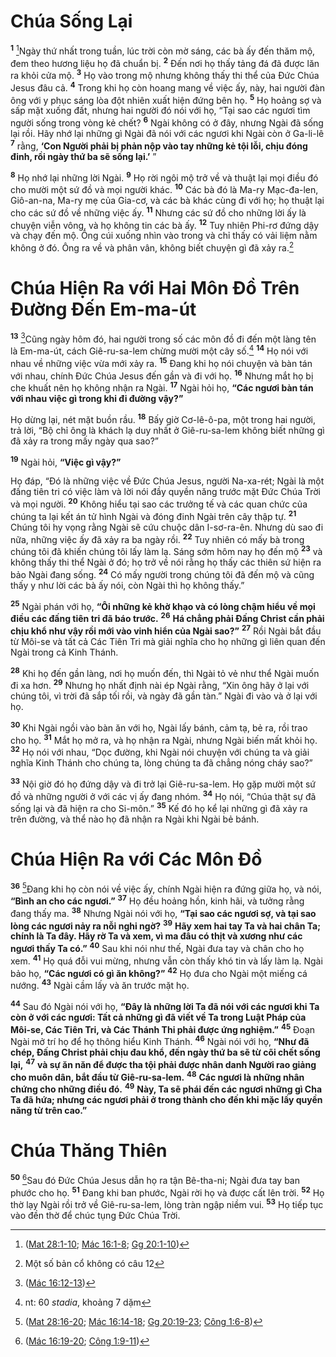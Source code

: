 # Chúa Sống Lại
<sup><b>1</b></sup> [^1@-2ae5772e-ef1d-4ecb-a667-f11d6039dac8]Ngày thứ nhất trong tuần, lúc trời còn mờ sáng, các bà ấy đến thăm mộ, đem theo hương liệu họ đã chuẩn bị. <sup><b>2</b></sup> Ðến nơi họ thấy tảng đá đã được lăn ra khỏi cửa mộ. <sup><b>3</b></sup> Họ vào trong mộ nhưng không thấy thi thể của Ðức Chúa Jesus đâu cả. <sup><b>4</b></sup> Trong khi họ còn hoang mang về việc ấy, này, hai người đàn ông với y phục sáng lòa đột nhiên xuất hiện đứng bên họ. <sup><b>5</b></sup> Họ hoảng sợ và sấp mặt xuống đất, nhưng hai người đó nói với họ, “Tại sao các ngươi tìm người sống trong vòng kẻ chết? <sup><b>6</b></sup> Ngài không có ở đây, nhưng Ngài đã sống lại rồi. Hãy nhớ lại những gì Ngài đã nói với các ngươi khi Ngài còn ở Ga-li-lê <sup><b>7</b></sup> rằng, **‘Con Người phải bị phản nộp vào tay những kẻ tội lỗi, chịu đóng đinh, rồi ngày thứ ba sẽ sống lại.’** ”

<sup><b>8</b></sup> Họ nhớ lại những lời Ngài. <sup><b>9</b></sup> Họ rời ngôi mộ trở về và thuật lại mọi điều đó cho mười một sứ đồ và mọi người khác. <sup><b>10</b></sup> Các bà đó là Ma-ry Mạc-đa-len, Giô-an-na, Ma-ry mẹ của Gia-cơ, và các bà khác cùng đi với họ; họ thuật lại cho các sứ đồ về những việc ấy. <sup><b>11</b></sup> Nhưng các sứ đồ cho những lời ấy là chuyện viễn vông, và họ không tin các bà ấy. <sup><b>12</b></sup> Tuy nhiên Phi-rơ đứng dậy và chạy đến mộ. Ông cúi xuống nhìn vào trong và chỉ thấy có vải liệm nằm không ở đó. Ông ra về và phân vân, không biết chuyện gì đã xảy ra.[^1-2ae5772e-ef1d-4ecb-a667-f11d6039dac8]

# Chúa Hiện Ra với Hai Môn Ðồ Trên Ðường Ðến Em-ma-út
<sup><b>13</b></sup> [^2@-2ae5772e-ef1d-4ecb-a667-f11d6039dac8]Cũng ngày hôm đó, hai người trong số các môn đồ đi đến một làng tên là Em-ma-út, cách Giê-ru-sa-lem chừng mười một cây số.[^2-2ae5772e-ef1d-4ecb-a667-f11d6039dac8] <sup><b>14</b></sup> Họ nói với nhau về những việc vừa mới xảy ra. <sup><b>15</b></sup> Ðang khi họ nói chuyện và bàn tán với nhau, chính Ðức Chúa Jesus đến gần và đi với họ. <sup><b>16</b></sup> Nhưng mắt họ bị che khuất nên họ không nhận ra Ngài. <sup><b>17</b></sup> Ngài hỏi họ, **“Các ngươi bàn tán với nhau việc gì trong khi đi đường vậy?”**

Họ dừng lại, nét mặt buồn rầu. <sup><b>18</b></sup> Bấy giờ Cơ-lê-ô-pa, một trong hai người, trả lời, “Bộ chỉ ông là khách lạ duy nhất ở Giê-ru-sa-lem không biết những gì đã xảy ra trong mấy ngày qua sao?”

<sup><b>19</b></sup> Ngài hỏi, **“Việc gì vậy?”**

Họ đáp, “Ðó là những việc về Ðức Chúa Jesus, người Na-xa-rét; Ngài là một đấng tiên tri có việc làm và lời nói đầy quyền năng trước mặt Ðức Chúa Trời và mọi người. <sup><b>20</b></sup> Không hiểu tại sao các trưởng tế và các quan chức của chúng ta lại kết án tử hình Ngài và đóng đinh Ngài trên cây thập tự. <sup><b>21</b></sup> Chúng tôi hy vọng rằng Ngài sẽ cứu chuộc dân I-sơ-ra-ên. Nhưng dù sao đi nữa, những việc ấy đã xảy ra ba ngày rồi. <sup><b>22</b></sup> Tuy nhiên có mấy bà trong chúng tôi đã khiến chúng tôi lấy làm lạ. Sáng sớm hôm nay họ đến mộ <sup><b>23</b></sup> và không thấy thi thể Ngài ở đó; họ trở về nói rằng họ thấy các thiên sứ hiện ra bảo Ngài đang sống. <sup><b>24</b></sup> Có mấy người trong chúng tôi đã đến mộ và cũng thấy y như lời các bà ấy nói, còn Ngài thì họ không thấy.”

<sup><b>25</b></sup> Ngài phán với họ, **“Ôi những kẻ khờ khạo và có lòng chậm hiểu về mọi điều các đấng tiên tri đã báo trước.** <sup><b>26</b></sup> **Há chẳng phải Ðấng Christ cần phải chịu khổ như vậy rồi mới vào vinh hiển của Ngài sao?”** <sup><b>27</b></sup> Rồi Ngài bắt đầu từ Môi-se và tất cả Các Tiên Tri mà giải nghĩa cho họ những gì liên quan đến Ngài trong cả Kinh Thánh.

<sup><b>28</b></sup> Khi họ đến gần làng, nơi họ muốn đến, thì Ngài tỏ vẻ như thể Ngài muốn đi xa hơn. <sup><b>29</b></sup> Nhưng họ nhất định nài ép Ngài rằng, “Xin ông hãy ở lại với chúng tôi, vì trời đã sắp tối rồi, và ngày đã gần tàn.” Ngài đi vào và ở lại với họ.

<sup><b>30</b></sup> Khi Ngài ngồi vào bàn ăn với họ, Ngài lấy bánh, cảm tạ, bẻ ra, rồi trao cho họ. <sup><b>31</b></sup> Mắt họ mở ra, và họ nhận ra Ngài, nhưng Ngài biến mất khỏi họ. <sup><b>32</b></sup> Họ nói với nhau, “Dọc đường, khi Ngài nói chuyện với chúng ta và giải nghĩa Kinh Thánh cho chúng ta, lòng chúng ta đã chẳng nóng cháy sao?”

<sup><b>33</b></sup> Nội giờ đó họ đứng dậy và đi trở lại Giê-ru-sa-lem. Họ gặp mười một sứ đồ và những người ở với các vị ấy đang nhóm. <sup><b>34</b></sup> Họ nói, “Chúa thật sự đã sống lại và đã hiện ra cho Si-môn.” <sup><b>35</b></sup> Kế đó họ kể lại những gì đã xảy ra trên đường, và thể nào họ đã nhận ra Ngài khi Ngài bẻ bánh.

# Chúa Hiện Ra với Các Môn Ðồ
<sup><b>36</b></sup> [^3@-2ae5772e-ef1d-4ecb-a667-f11d6039dac8]Ðang khi họ còn nói về việc ấy, chính Ngài hiện ra đứng giữa họ, và nói, **“Bình an cho các ngươi.”** <sup><b>37</b></sup> Họ đều hoảng hồn, kinh hãi, và tưởng rằng đang thấy ma. <sup><b>38</b></sup> Nhưng Ngài nói với họ, **“Tại sao các ngươi sợ, và tại sao lòng các ngươi nảy ra nỗi nghi ngờ?** <sup><b>39</b></sup> **Hãy xem hai tay Ta và hai chân Ta; chính là Ta đây. Hãy rờ Ta và xem, vì ma đâu có thịt và xương như các ngươi thấy Ta có.”** <sup><b>40</b></sup> Sau khi nói như thế, Ngài đưa tay và chân cho họ xem. <sup><b>41</b></sup> Họ quá đỗi vui mừng, nhưng vẫn còn thấy khó tin và lấy làm lạ. Ngài bảo họ, **“Các ngươi có gì ăn không?”** <sup><b>42</b></sup> Họ đưa cho Ngài một miếng cá nướng. <sup><b>43</b></sup> Ngài cầm lấy và ăn trước mặt họ.

<sup><b>44</b></sup> Sau đó Ngài nói với họ, **“Ðây là những lời Ta đã nói với các ngươi khi Ta còn ở với các ngươi: Tất cả những gì đã viết về Ta trong Luật Pháp của Môi-se, Các Tiên Tri, và Các Thánh Thi phải được ứng nghiệm.”** <sup><b>45</b></sup> Ðoạn Ngài mở trí họ để họ thông hiểu Kinh Thánh. <sup><b>46</b></sup> Ngài nói với họ, **“Như đã chép, Ðấng Christ phải chịu đau khổ, đến ngày thứ ba sẽ từ cõi chết sống lại,** <sup><b>47</b></sup> **và sự ăn năn để được tha tội phải được nhân danh Người rao giảng cho muôn dân, bắt đầu từ Giê-ru-sa-lem.** <sup><b>48</b></sup> **Các ngươi là những nhân chứng cho những điều đó.** <sup><b>49</b></sup> **Này, Ta sẽ phái đến các ngươi những gì Cha Ta đã hứa; nhưng các ngươi phải ở trong thành cho đến khi mặc lấy quyền năng từ trên cao.”**

# Chúa Thăng Thiên
<sup><b>50</b></sup> [^4@-2ae5772e-ef1d-4ecb-a667-f11d6039dac8]Sau đó Ðức Chúa Jesus dẫn họ ra tận Bê-tha-ni; Ngài đưa tay ban phước cho họ. <sup><b>51</b></sup> Ðang khi ban phước, Ngài rời họ và được cất lên trời. <sup><b>52</b></sup> Họ thờ lạy Ngài rồi trở về Giê-ru-sa-lem, lòng tràn ngập niềm vui. <sup><b>53</b></sup> Họ tiếp tục vào đền thờ để chúc tụng Ðức Chúa Trời.

[^1-2ae5772e-ef1d-4ecb-a667-f11d6039dac8]: Một số bản cổ không có câu 12
[^2-2ae5772e-ef1d-4ecb-a667-f11d6039dac8]: nt: 60 *stadia*, khoảng 7 dặm
[^1@-2ae5772e-ef1d-4ecb-a667-f11d6039dac8]: ([Mat 28:1-10](/passage/?search=Matt.28.1-Matt.28.10\&version=BD2011); [Mác 16:1-8](/passage/?search=Mark.16.1-Mark.16.8\&version=BD2011); [Gg 20:1-10](/passage/?search=John.20.1-John.20.10\&version=BD2011))
[^2@-2ae5772e-ef1d-4ecb-a667-f11d6039dac8]: ([Mác 16:12-13](/passage/?search=Mark.16.12-Mark.16.13\&version=BD2011))
[^3@-2ae5772e-ef1d-4ecb-a667-f11d6039dac8]: ([Mat 28:16-20](/passage/?search=Matt.28.16-Matt.28.20\&version=BD2011); [Mác 16:14-18](/passage/?search=Mark.16.14-Mark.16.18\&version=BD2011); [Gg 20:19-23](/passage/?search=John.20.19-John.20.23\&version=BD2011); [Công 1:6-8](/passage/?search=Acts.1.6-Acts.1.8\&version=BD2011))
[^4@-2ae5772e-ef1d-4ecb-a667-f11d6039dac8]: ([Mác 16:19-20](/passage/?search=Mark.16.19-Mark.16.20\&version=BD2011); [Công 1:9-11](/passage/?search=Acts.1.9-Acts.1.11\&version=BD2011))